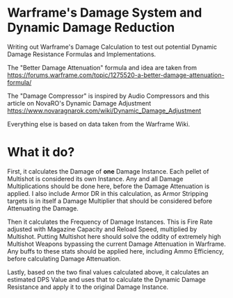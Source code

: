 # Warframe's Damage System and Dynamic Damage Reduction

Writing out Warframe's Damage Calculation to test out potential Dynamic Damage Resistance Formulas and Implementations.

The "Better Damage Attenuation" formula and idea are taken from https://forums.warframe.com/topic/1275520-a-better-damage-attenuation-formula/

The "Damage Compressor" is inspired by Audio Compressors and this article on NovaRO's Dynamic Damage Adjustment https://www.novaragnarok.com/wiki/Dynamic_Damage_Adjustment

Everything else is based on data taken from the Warframe Wiki.

# What it do?

First, it calculates the Damage of **one** Damage Instance. Each pellet of Multishot is considered its own Instance. Any and all Damage Multiplications should be done here, before the Damage Attenuation is applied. I also include Armor DR in this calculation, as Armor Stripping targets is in itself a Damage Multiplier that should be considered before Attenuating the Damage.

Then it calculates the Frequency of Damage Instances. This is Fire Rate adjusted with Magazine Capacity and Reload Speed, multiplied by Multishot. Putting Multishot here should solve the oddity of extremely high Multishot Weapons bypassing the current Damage Attenuation in Warframe. Any buffs to these stats should be applied here, including Ammo Efficiency, before calculating Damage Attenuation.

Lastly, based on the two final values calculated above, it calculates an estimated DPS Value and uses that to calculate the Dynamic Damage Resistance and apply it to the original Damage Instance.
